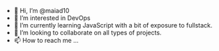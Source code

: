 - 👋 Hi, I’m @maiad10
- 👀 I’m interested in DevOps
- 🌱 I’m currently learning JavaScript with a bit of exposure to fullstack.
- 💞️ I’m looking to collaborate on all types of projects.
- 📫 How to reach me ...

<!---
maiad10/maiad10 is a ✨ special ✨ repository because its `README.md` (this file) appears on your GitHub profile.
You can click the Preview link to take a look at your changes.
--->
